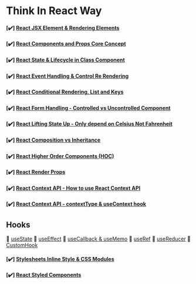 # Think In React Way #

#### [:heavy_check_mark:] [React JSX Element & Rendering Elements](https://github.com/SOURAV-ROY/tirw/commit/9498bef57bfc27f1fe9cd31143ebd44f11d7e5bf)

#### [:heavy_check_mark:] [React Components and Props Core Concept](https://github.com/SOURAV-ROY/tirw/commit/eeeefed3f143c42e10ca4a9db853d7d2f18a65b8)

#### [:heavy_check_mark:] [React State & Lifecycle in Class Component](https://github.com/SOURAV-ROY/tirw/commit/81beabcda8666ae9a40e0f8f1aa8c7b4ca3c8154)

#### [:heavy_check_mark:] [React Event Handling & Control Re Rendering](https://github.com/SOURAV-ROY/tirw/commit/4f868ed821e0878d08cb96ec0dcfc783d5a27f6a)

#### [:heavy_check_mark:] [React Conditional Rendering, List and Keys](https://github.com/SOURAV-ROY/tirw/commit/e254061d8d22442695f3cb73ae41344faad014c6)

#### [:heavy_check_mark:] [React Form Handling - Controlled vs Uncontrolled Component](https://github.com/SOURAV-ROY/tirw/commit/a4bb1fdd06c75ffc8c3577511714cb067dbf5495)

#### [:heavy_check_mark:] [React Lifting State Up - Only depend on Celsius Not Fahrenheit](https://github.com/SOURAV-ROY/tirw/commit/2d68c474f35ca3b2081de5560a0158f752c99b81)

#### [:heavy_check_mark:] [React Composition vs Inheritance](https://github.com/SOURAV-ROY/tirw/commit/792b0013222810072a5b3f488857d09f0f5fd405)

#### [:heavy_check_mark:] [React Higher Order Components (HOC)](https://github.com/SOURAV-ROY/tirw/commit/c8a8ed4c32674586860d81527f12dd3a86569596)

#### [:heavy_check_mark:] [React Render Props](https://github.com/SOURAV-ROY/tirw/commit/d5e752973ca7eda805bf7470a05d186a713f6fbf)

#### [:heavy_check_mark:] [React Context API - How to use React Context API](https://github.com/SOURAV-ROY/tirw/commit/d87a4976fbaa2eceaeb199ae17898a560d90cd4c)

#### [:heavy_check_mark:] [React Context API - contextType & useContext hook](https://github.com/SOURAV-ROY/tirw/commit/407728bbcefe09b84fcb8427762dbbc95f29897b)

## Hooks ##

💚 [useState](https://github.com/SOURAV-ROY/tirw/commit/829ebf1926bd1319bbd4186ed141f09d30b6b759)
💚 [useEffect](https://github.com/SOURAV-ROY/tirw/commit/085fd1f1eb44f009601b5b97bcfbbc2efacb0d86)
💚 [useCallback & useMemo](https://github.com/SOURAV-ROY/tirw/commit/7f3ee14c7d64c646a3983b4bb5283b3daea962b4)
💚 [useRef](https://github.com/SOURAV-ROY/tirw/commit/e3f3be0806ede30a4f03fbe0fe1a4ada480d3d31)
💚 [useReducer](https://github.com/SOURAV-ROY/tirw/commit/a4490ba1662a306fae9035e8a8ddf58208a23d4b)
💚 [CustomHook](https://github.com/SOURAV-ROY/tirw/commit/48d79030a8ee5c7c0cf8e4f9e8f1b2ea7106c8ea)

#### [:heavy_check_mark:] [Stylesheets Inline Style & CSS Modules](https://github.com/SOURAV-ROY/tirw/commit/aaa70d3d67b21d31fbac7c49c8a9c806f762fd30)

#### [:heavy_check_mark:] [React Styled Components](https://github.com/SOURAV-ROY/tirw/commit/85727323c9c49d449539ce3c7f04c68ec26d589b)
